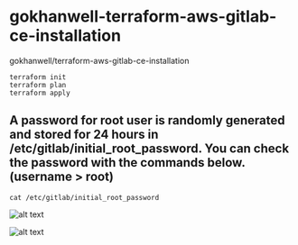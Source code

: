 # gokhanwell-terraform-aws-gitlab-ce-installation
gokhanwell/terraform-aws-gitlab-ce-installation

    terraform init
    terraform plan
    terraform apply


## A password for root user is randomly generated and stored for 24 hours in /etc/gitlab/initial_root_password. You can check the password with the commands below. (username > root)

    cat /etc/gitlab/initial_root_password


![alt text](https://github.com/gokhanwell/terraform-aws-gitlab-ce-installation/blob/main/gitlab.png)


![alt text](https://github.com/gokhanwell/terraform-aws-gitlab-ce-installation/blob/main/gitlab-dashboard.png)
